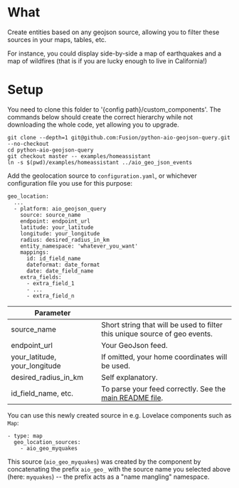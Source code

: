 # What

Create entities based on any geojson source, allowing you to filter these sources in your maps, tables, etc.

For instance, you could display side-by-side a map of earthquakes and a map of wildfires (that is if you are lucky enough to live in California!)

# Setup

You need to clone this folder to '{config path}/custom_components'.
The commands below should create the correct hierarchy while not downloading the whole code, yet allowing you to upgrade.

```
git clone --depth=1 git@github.com:Fusion/python-aio-geojson-query.git --no-checkout
cd python-aio-geojson-query
git checkout master -- examples/homeassistant
ln -s $(pwd)/examples/homeassistant ../aio_geo_json_events
```

Add the geolocation source to `configuration.yaml`, or whichever configuration file you use for this purpose: 

```
geo_location:
  ...
  - platform: aio_geojson_query
    source: source_name
    endpoint: endpoint_url
    latitude: your_latitude
    longitude: your_longitude
    radius: desired_radius_in_km
    entity_namespace: 'whatever_you_want'
    mappings:
      id: id_field_name
      dateformat: date_format
      date: date_field_name
    extra_fields:
      - extra_field_1
      - ...
      - extra_field_n
```

| Parameter                     |                                                              |
| ----------------------------- | ------------------------------------------------------------ |
| source_name                   | Short string that will be used to filter this unique source of geo events. |
| endpoint_url                  | Your GeoJson feed.                                           |
| your_latitude, your_longitude | If omitted, your home coordinates will be used.              |
| desired_radius_in_km          | Self explanatory.                                            |
| id_field_name, etc.           | To parse your feed correctly. See the [main README file](https://github.com/Fusion/python-aio-geojson-query/blob/master/README.md). |

You can use this newly created source in e.g. Lovelace components such as `Map`:

```
- type: map
  geo_location_sources:
    - aio_geo_myquakes
```

This source (`aio_geo_myquakes`) was created by the component by concatenating the prefix `aio_geo_` with the source name  you selected above (here: `myquakes`) -- the prefix acts as a "name mangling" namespace.